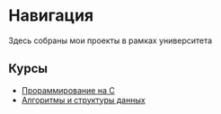 # Навигация
Здесь собраны мои проекты в рамках университета

## Курсы
- [Прораммирование на C](https://github.com/sofa797/HSE/tree/main/course%20C)
- [Алгоритмы и структуры данных]()
